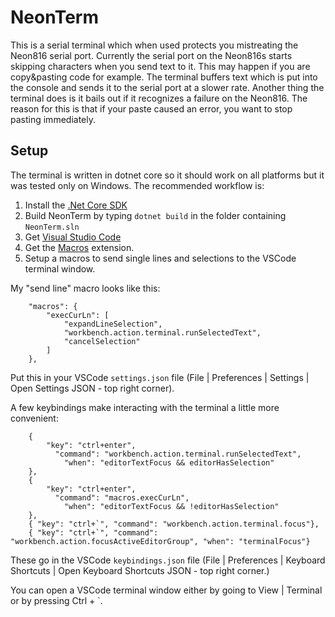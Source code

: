 # NeonTerm

This is a serial terminal which when used protects you mistreating the Neon816 serial port. Currently the serial port on the Neon816s
starts skipping characters when you send text to it. This may happen if you are copy&pasting code for example. The terminal buffers 
text which is put into the console and sends it to the serial port at a slower rate. Another thing the terminal does is it bails out
if it recognizes a failure on the Neon816. The reason for this is that if your paste caused an error, you want to stop pasting 
immediately.

## Setup
The terminal is written in dotnet core so it should work on all platforms but it was tested only on Windows. The recommended workflow
is:
1. Install the [.Net Core SDK](https://dotnet.microsoft.com/download)
2. Build NeonTerm by typing `dotnet build` in the folder containing `NeonTerm.sln`
3. Get [Visual Studio Code](https://code.visualstudio.com/)
4. Get the [Macros](https://marketplace.visualstudio.com/items?itemName=geddski.macros) extension.
5. Setup a macros to send single lines and selections to the VSCode terminal window.

My "send line" macro looks like this:

```
    "macros": {
        "execCurLn": [
            "expandLineSelection",
            "workbench.action.terminal.runSelectedText",
            "cancelSelection"
        ]
    },
```

Put this in your VSCode `settings.json` file (File | Preferences | Settings | Open Settings JSON - top right corner).

A few keybindings make interacting with the terminal a little more convenient:

```
    {
        "key": "ctrl+enter",
          "command": "workbench.action.terminal.runSelectedText",
            "when": "editorTextFocus && editorHasSelection"
    },
    {
        "key": "ctrl+enter",
          "command": "macros.execCurLn",
            "when": "editorTextFocus && !editorHasSelection"
    },
    { "key": "ctrl+`", "command": "workbench.action.terminal.focus"},
    { "key": "ctrl+`", "command": "workbench.action.focusActiveEditorGroup", "when": "terminalFocus"}
```

These go in the VSCode `keybindings.json` file (File | Preferences | Keyboard Shortcuts | Open Keyboard Shortcuts JSON - top right corner.)

You can open a VSCode terminal window either by going to View | Terminal or by pressing Ctrl + `.